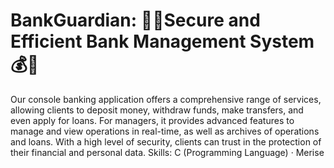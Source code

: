 # BankGuardian: 💼💸Secure and Efficient Bank Management System💰💼
Our console banking application offers a comprehensive range of services, allowing clients to deposit money, withdraw funds, make transfers, and even apply for loans. For managers, it provides advanced features to manage and view operations in real-time, as well as archives of operations and loans. With a high level of security, clients can trust in the protection of their financial and personal data.
Skills: C (Programming Language) · Merise
